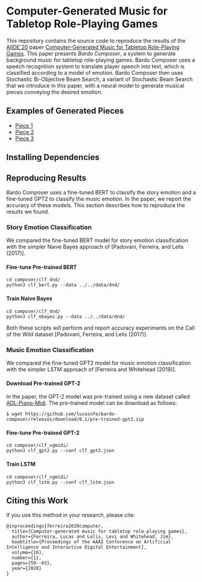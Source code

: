 # Computer-Generated Music for Tabletop Role-Playing Games

This repository contains the source code to reproduce the results of the [AIIDE'20](https://webdocs.cs.ualberta.ca/~santanad/aiide/)
paper [Computer-Generated Music for Tabletop Role-Playing Games](https://arxiv.org/abs/2008.07009).
This paper presents *Bardo Composer*, a system to generate background music for tabletop role-playing games. Bardo Composer uses a
speech recognition system to translate player speech into text, which is classified according to a model of emotion. Bardo Composer
then uses Stochastic Bi-Objective Beam Search, a variant of Stochastic Beam Search that we introduce in this paper, with a neural 
model to generate musical pieces conveying the desired emotion.

## Examples of Generated Pieces

- [Piece 1](https://raw.githubusercontent.com/lucasnfe/bardo-composer/master/output/piece1_ag_sus.wav)
- [Piece 2](https://raw.githubusercontent.com/lucasnfe/bardo-composer/master/output/piece2_ag_calm.wav)
- [Piece 3](https://raw.githubusercontent.com/lucasnfe/bardo-composer/master/output/piece3_sus_ag.wav)

## Installing Dependencies

## Reproducing Results

Bardo Composer uses a fine-tuned BERT to classify the story emotion and a fine-tuned GPT2 to classify the music emotion.
In the paper, we report the accuracy of these models. This section describes how to reproduce the results we found.

### Story Emotion Classification

We compared the fine-tuned BERT model for story emotion classification with the simpler Naıve Bayes approach of [Padovani, Ferreira, and
Lelis (2017)]. 

#### Fine-tune Pre-trained BERT

```
cd composer/clf_dnd/
python3 clf_bert.py --data ../../data/dnd/
```

#### Train Naive Bayes 

```
cd composer/clf_dnd/
python3 clf_nbayes.py --data ../../data/dnd/
```

Both these scripts will perform and report accuracy experiments on the Call of the Wild dataset [Padovani, Ferreira, and
Lelis (2017)]. 

### Music Emotion Classification

We compared the fine-tuned GPT2 model for music emotion classification with the simpler LSTM approach of [Ferreira and Whitehead (2019)].

#### Download Pre-trained GPT-2

In the paper, the GPT-2 model was pre-trained using a new dataset called [ADL-Piano-Midi](). The pre-trained model can be download as follows:

```
$ wget https://github.com/lucasnfe/bardo-composer/releases/download/0.1/pre-trained-gpt2.zip
```

#### Fine-tune Pre-trained GPT-2

```
cd composer/clf_vgmidi/
python3 clf_gpt2.py --conf clf_gpt2.json
```

#### Train LSTM 

```
cd composer/clf_vgmidi/
python3 clf_lstm.py --conf clf_lstm.json
```

## Citing this Work

If you use this method in your research, please cite:

```
@inproceedings{ferreira2020computer,
  title={Computer-generated music for tabletop role-playing games},
  author={Ferreira, Lucas and Lelis, Levi and Whitehead, Jim},
  booktitle={Proceedings of the AAAI Conference on Artificial Intelligence and Interactive Digital Entertainment},
  volume={16},
  number={1},
  pages={59--65},
  year={2020}
}
```

